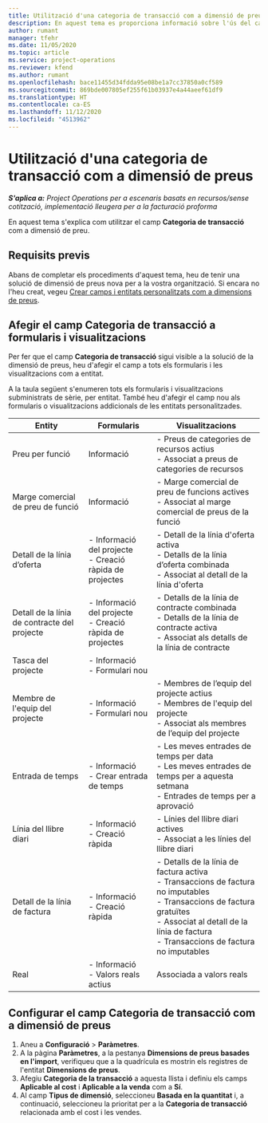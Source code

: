 ```yaml
---
title: Utilització d'una categoria de transacció com a dimensió de preus
description: En aquest tema es proporciona informació sobre l'ús del camp Categoria de transacció com a dimensió de preu.
author: rumant
manager: tfehr
ms.date: 11/05/2020
ms.topic: article
ms.service: project-operations
ms.reviewer: kfend
ms.author: rumant
ms.openlocfilehash: bace11455d34fdda95e08be1a7cc37850a0cf589
ms.sourcegitcommit: 869bde007805ef255f61b03937e4a44aeef61df9
ms.translationtype: HT
ms.contentlocale: ca-ES
ms.lasthandoff: 11/12/2020
ms.locfileid: "4513962"
---
```

# <a name="use-transaction-category-as-a-pricing-dimension"></a>Utilització d'una categoria de transacció com a dimensió de preus


_**S'aplica a:** Project Operations per a escenaris basats en recursos/sense cotització, implementació lleugera per a la facturació proforma_


En aquest tema s'explica com utilitzar el camp **Categoria de transacció** com a dimensió de preu. 

## <a name="prerequisites"></a>Requisits previs
Abans de completar els procediments d'aquest tema, heu de tenir una solució de dimensió de preus nova per a la vostra organització. Si encara no l'heu creat, vegeu [Crear camps i entitats personalitzats com a dimensions de preus](create-custom-fields-entities-pricing-dimensions.md).

## <a name="add-the-transaction-category-field-to-forms-and-views"></a>Afegir el camp Categoria de transacció a formularis i visualitzacions
Per fer que el camp **Categoria de transacció** sigui visible a la solució de la dimensió de preus, heu d'afegir el camp a tots els formularis i les visualitzacions com a entitat.

A la taula següent s'enumeren tots els formularis i visualitzacions subministrats de sèrie, per entitat. També heu d'afegir el camp nou als formularis o visualitzacions addicionals de les entitats personalitzades.

|  Entity        | Formularis     |Visualitzacions        |
| ------------------------------|---------------------------------|----------------------------------|
|  Preu per funció| Informació |- Preus de categories de recursos actius<br> - Associat a preus de categories de recursos |
|  Marge comercial de preu de funció| Informació|- Marge comercial de preu de funcions actives<br>- Associat al marge comercial de preus de la funció |
|  Detall de la línia d’oferta|- Informació del projecte<br>- Creació ràpida de projectes| - Detall de la línia d'oferta activa<br>- Detalls de la línia d’oferta combinada<br>- Associat al detall de la línia d'oferta |
|  Detall de la línia de contracte del projecte|- Informació del projecte<br>- Creació ràpida de projectes|- Detalls de la línia de contracte combinada<br>- Detalls de la línia de contracte activa<br>- Associat als detalls de la línia de contracte |
|  Tasca del projecte|- Informació<br>- Formulari nou| &nbsp; |
|  Membre de l'equip del projecte|- Informació<br>- Formulari nou|- Membres de l’equip del projecte actius<br>- Membres de l'equip del projecte<br>- Associat als membres de l’equip del projecte |
|  Entrada de temps|- Informació<br>- Crear entrada de temps|- Les meves entrades de temps per data<br>- Les meves entrades de temps per a aquesta setmana<br>- Entrades de temps per a aprovació|
|  Línia del llibre diari|- Informació<br>- Creació ràpida|- Línies del llibre diari actives<br>- Associat a les línies del llibre diari|
|  Detall de la línia de factura|- Informació<br>- Creació ràpida|- Detalls de la línia de factura activa<br>- Transaccions de factura no imputables<br>- Transaccions de factura gratuïtes<br>- Associat al detall de la línia de factura <br>- Transaccions de factura no imputables|
|  Real|- Informació<br>- Valors reals actius| Associada a valors reals |

## <a name="set-up-the-transaction-category-field-as-a-pricing-dimension"></a>Configurar el camp Categoria de transacció com a dimensió de preus

1. Aneu a **Configuració** > **Paràmetres**. 
2. A la pàgina **Paràmetres**, a la pestanya **Dimensions de preus basades en l'import**, verifiqueu que a la quadrícula es mostrin els registres de l'entitat **Dimensions de preus**.
3. Afegiu **Categoria de la transacció** a aquesta llista i definiu els camps **Aplicable al cost** i **Aplicable a la venda** com a **Sí**.
4. Al camp **Tipus de dimensió**, seleccioneu **Basada en la quantitat** i, a continuació, seleccioneu la prioritat per a la **Categoria de transacció** relacionada amb el cost i les vendes.
